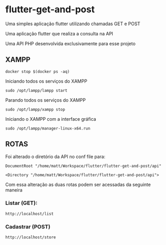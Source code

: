 # flutter-get-and-post

Uma simples aplicação flutter utilizando chamadas GET e POST

Uma aplicação flutter que realiza a consulta na API

Uma API PHP desenvolvida exclusivamente para esse projeto

## XAMPP

`docker stop $(docker ps -aq)`

Iniciando todos os serviços do XAMPP

`sudo /opt/lampp/lampp start`

Parando todos os serviços do XAMPP

`sudo /opt/lampp/xampp stop`

Iniciando o XAMPP com a interface gráfica

`sudo /opt/lampp/manager-linux-x64.run`

## ROTAS

Foi alterado o diretório da API no conf file para:

`DocumentRoot "/home/matt/Workspace/flutter/flutter-get-and-post/api"`

`<Directory "/home/matt/Workspace/flutter/flutter-get-and-post/api">`

Com essa alteração as duas rotas podem ser acessadas da seguinte maneira

### Listar (GET):

`http://localhost/list`

### Cadastrar (POST)

`http://localhost/store`
